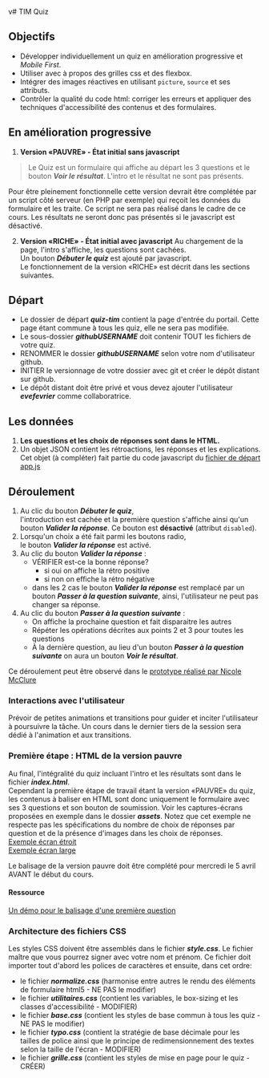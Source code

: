 v# TIM Quiz

## Objectifs
- Développer individuellement un quiz en amélioration progressive et *Mobile First*.
- Utiliser avec à propos des grilles css et des flexbox.
- Intégrer des images réactives en utilisant `picture`, `source` et ses attributs.
- Contrôler la qualité du code html: corriger les erreurs et appliquer des techniques d'accessibilité des contenus et des formulaires.

## En amélioration progressive
1. __Version «PAUVRE» - État initial sans javascript__
> Le Quiz est un formulaire qui affiche au départ les 3 questions et le bouton __*Voir le résultat*__. L'intro et le résultat ne sont pas présents.
  
Pour être pleinement fonctionnelle cette version devrait être complétée par un script côté serveur (en PHP par exemple) qui reçoit les données du formulaire et les traite. Ce script ne sera pas réalisé dans le cadre de ce cours. Les résultats ne seront donc pas présentés si le javascript est désactivé. 
  
2. __Version «RICHE» - État initial avec javascript__
Au chargement de la page, l'intro s'affiche, les questions sont cachées.  
Un bouton __*Débuter le quiz*__ est ajouté par javascript.  
Le fonctionnement de la version «RICHE» est décrit dans les sections suivantes. 

## Départ
- Le dossier de départ __*quiz-tim*__ contient la page d'entrée du portail. Cette page étant commune à tous les quiz, elle ne sera pas modifiée.
- Le sous-dossier __*githubUSERNAME*__ doit contenir TOUT les fichiers de votre quiz. 
- RENOMMER le dossier __*githubUSERNAME*__ selon votre nom d'utilisateur github.
- INITIER le versionnage de votre dossier avec git et créer le dépôt distant sur github.
- Le dépôt distant doit être privé et vous devez ajouter l'utilisateur __*evefevrier*__ comme collaboratrice. 

## Les données
1. __Les questions et les choix de réponses sont dans le HTML.__
2. Un objet JSON contient les rétroactions, les réponses et les explications.
Cet objet (à compléter) fait partie du code javascript du [fichier de départ app.js](githubUSERNAME/assets/js/app.js) 


## Déroulement 
1. Au clic du bouton __*Débuter le quiz*__,   
l'introduction est cachée et la première question s'affiche ainsi qu'un bouton __*Valider la réponse*__. Ce bouton est __désactivé__ (attribut `disabled`).
2. Lorsqu'un choix a été fait parmi les boutons radio,  
le bouton __*Valider la réponse*__ est activé.
3. Au clic du bouton __*Valider la réponse*__ :   
   - VÉRIFIER est-ce la bonne réponse?  
        - si oui on affiche la rétro positive   
        - si non on effiche la rétro négative  
    - dans les 2 cas le bouton __*Valider la réponse*__ est remplacé par un bouton __*Passer à la question suivante*__, ainsi, l'utilisateur ne peut pas changer sa réponse.  
3. Au clic du bouton __*Passer à la question suivante*__ :
    - On affiche la prochaine question et fait disparaitre les autres
    - Répéter les opérations décrites aux points 2 et 3 pour toutes les questions
   - À la dernière question, au lieu d'un bouton __*Passer à la question suivante*__ on aura un bouton __*Voir le résultat*__.

Ce déroulement peut être observé dans le [prototype réalisé par Nicole McClure](https://snhqh6.axshare.com/#id=g2y17t&p=portail_timquiz)

### Interactions avec l'utilisateur
Prévoir de petites animations et transitions pour guider et inciter l'utilisateur à poursuivre la tâche. Un cours dans le dernier tiers de la session sera dédié à l'animation et aux transitions. 

### Première étape : HTML de la version pauvre
Au final, l'intégralité du quiz incluant l'intro et les résultats sont dans le fichier __*index.html*__.   
Cependant la première étape de travail étant la version «PAUVRE» du quiz, les contenus à baliser en HTML sont donc uniquement le formulaire avec ses 3 questions et son bouton de soumission. Voir les captures-écrans proposées en exemple dans le dossier __*assets*__. Notez que cet exemple ne respecte pas les spécifications du nombre de choix de réponses par question et de la présence d'images dans les choix de réponses.  
[Exemple écran étroit](_ressources_/_captures-ecran-d-un-exemple/sans-javascript/etroit.png)  
[Exemple écran large](_ressources_/_captures-ecran-d-un-exemple/sans-javascript/large.png)  
  
Le balisage de la version pauvre doit être complété pour mercredi le 5 avril AVANT le début du cours.  

#### Ressource
[Un démo pour le balisage d'une première question](githubUSERNAME/_ressources_/demo-question.html)

### Architecture des fichiers CSS
Les styles CSS doivent être assemblés dans le fichier __*style.css*__.
Le fichier maître que vous pourrez signer avec votre nom et prénom. 
Ce fichier doit importer tout d'abord les polices de caractères et ensuite, dans cet ordre:
- le fichier __*normalize.css*__ (harmonise entre autres le rendu des éléments de formulaire html5 - NE PAS le modifier)
- le fichier __*utilitaires.css*__ (contient les variables, le box-sizing et les classes d'accessibilité - MODIFIER)
- le fichier __*base.css*__ (contient les styles de base commun à tous les quiz - NE PAS le modifier)
- le fichier __*typo.css*__ (contient la stratégie de base décimale pour les tailles de police ainsi que le principe de redimensionnement des textes selon la taille de l'écran - MODIFIER)
- le fichier __*grille.css*__ (contient les styles de mise en page pour le quiz - CRÉER)
